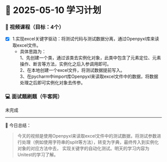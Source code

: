 # 📆 2025-05-10 学习计划

### 🎥 视频课程（目标：4个）

- [x] 1.实现excel关键字驱动：将测试代码与测试数据分离，通过Openpyxl库来读取excel文件。
    * 具体思路为：<br/>
    1、先创建一个类，通过该类去实例化对象，此类中包含了元素定位、元素操作、断言等方法，实例化之后入参调用即可。<br/>
    2、在本地创建一个excel文件，将测试数据提前写入。<br/>
    3、在pycharm中import库Openpyxl来读取excel文件中的数据，将数据处理之后即可实例化对象去传参。
 
### 💻 面试题刷题（牛客网）

未完成

---

📝 今日总结：
> 今天的视频是使用Openpyxl来读取excel文件中的测试数据，将测试参数进行处理（例如使用字符串的split等方法），转变为字典，最终传入到实例化对象的对应方法中去，
实现关键字的自动化测试。明天的学习内容为Unitest的学习了解。
